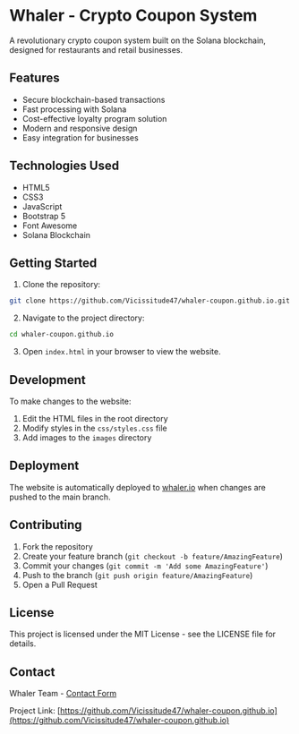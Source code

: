 # Whaler - Crypto Coupon System

A revolutionary crypto coupon system built on the Solana blockchain, designed for restaurants and retail businesses.

## Features

- Secure blockchain-based transactions
- Fast processing with Solana
- Cost-effective loyalty program solution
- Modern and responsive design
- Easy integration for businesses

## Technologies Used

- HTML5
- CSS3
- JavaScript
- Bootstrap 5
- Font Awesome
- Solana Blockchain

## Getting Started

1. Clone the repository:
```bash
git clone https://github.com/Vicissitude47/whaler-coupon.github.io.git
```

2. Navigate to the project directory:
```bash
cd whaler-coupon.github.io
```

3. Open `index.html` in your browser to view the website.

## Development

To make changes to the website:

1. Edit the HTML files in the root directory
2. Modify styles in the `css/styles.css` file
3. Add images to the `images` directory

## Deployment

The website is automatically deployed to [whaler.io](https://whaler.io) when changes are pushed to the main branch.

## Contributing

1. Fork the repository
2. Create your feature branch (`git checkout -b feature/AmazingFeature`)
3. Commit your changes (`git commit -m 'Add some AmazingFeature'`)
4. Push to the branch (`git push origin feature/AmazingFeature`)
5. Open a Pull Request

## License

This project is licensed under the MIT License - see the LICENSE file for details.

## Contact

Whaler Team - [Contact Form](https://whaler.io/#contact)

Project Link: [https://github.com/Vicissitude47/whaler-coupon.github.io](https://github.com/Vicissitude47/whaler-coupon.github.io) 